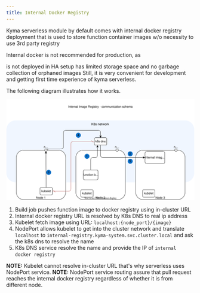 ```yaml
---
title: Internal Docker Registry
---
```


Kyma serverless module by default comes with internal docker registry deployment that is used to store function container images w/o necessity to  use 3rd party registry

Internal docker  is not recommended for production, as

is not deployed in HA setup
has limited storage space and no garbage collection of orphaned images
Still, it is very convenient for development and getting first time experience of kyma serverless.

The following diagram illustrates how it works.

![Serverless architecture](./assets/svls-internal-registry.svg)

1. Build job pushes function image to docker registry using in-cluster URL
2. Internal docker registry URL is resolved by K8s DNS to real ip address
3. Kubelet fetch image using URL: `localhost:{node_port}/{image}`
4. NodePort allows kubelet to get into the cluster network and translate `localhost` to `internal-registry.kyma-system.svc.cluster.local` and ask the k8s dns to resolve the name
5. K8s DNS service resolve the name and provide the IP of `internal docker registry`

**NOTE:** Kubelet cannot resolve in-cluster URL that's why serverless uses NodePort service.
**NOTE:** NodePort service routing assure that pull request reaches the internal docker registry regardless of whether it is from different node.